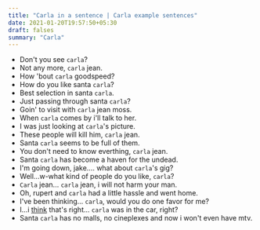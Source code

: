 ```yaml
---
title: "Carla in a sentence | Carla example sentences"
date: 2021-01-20T19:57:50+05:30
draft: falses
summary: "Carla"
---
```

- Don't you see `carla`?
- Not any more, `carla` jean.
- How 'bout `carla` goodspeed?
- How do you like santa `carla`?
- Best selection in santa `carla`.
- Just passing through santa `carla`?
- Goin' to visit with `carla` jean moss.
- When `carla` comes by i'll talk to her.
- I was just looking at `carla`'s picture.
- These people will kill him, `carla` jean.
- Santa `carla` seems to be full of them.
- You don't need to know everthing, `carla` jean.
- Santa `carla` has become a haven for the undead.
- I'm going down, jake.... what about `carla`'s gig?
- Well...w-what kind of people do you like, `carla`?
- `Carla` jean... `carla` jean, i will not harm your man.
- Oh, rupert and `carla` had a little hassle and went home.
- I've been thinking... `carla`, would you do one favor for me?
- I...i <u>think</u> that's right... `carla` was in the car, right?
- Santa `carla` has no malls, no cineplexes and now i won't even have mtv.
                 
